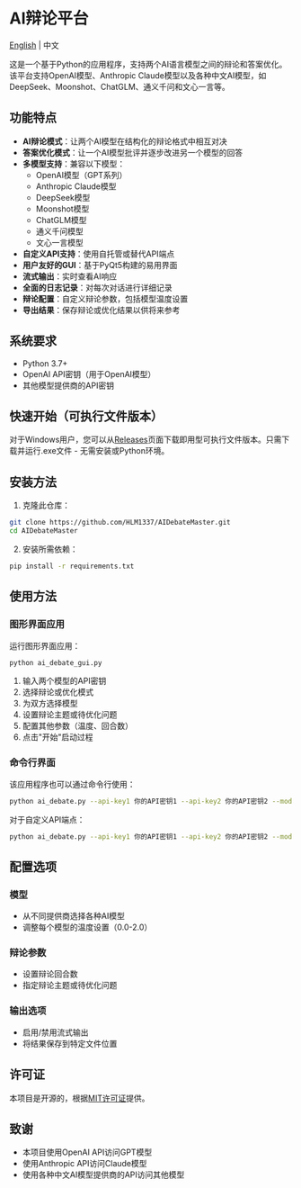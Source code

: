 # AI辩论平台

[English](README.md) | 中文

这是一个基于Python的应用程序，支持两个AI语言模型之间的辩论和答案优化。该平台支持OpenAI模型、Anthropic Claude模型以及各种中文AI模型，如DeepSeek、Moonshot、ChatGLM、通义千问和文心一言等。

## 功能特点

- **AI辩论模式**：让两个AI模型在结构化的辩论格式中相互对决
- **答案优化模式**：让一个AI模型批评并逐步改进另一个模型的回答
- **多模型支持**：兼容以下模型：
  - OpenAI模型（GPT系列）
  - Anthropic Claude模型
  - DeepSeek模型
  - Moonshot模型
  - ChatGLM模型
  - 通义千问模型
  - 文心一言模型
- **自定义API支持**：使用自托管或替代API端点
- **用户友好的GUI**：基于PyQt5构建的易用界面
- **流式输出**：实时查看AI响应
- **全面的日志记录**：对每次对话进行详细记录
- **辩论配置**：自定义辩论参数，包括模型温度设置
- **导出结果**：保存辩论或优化结果以供将来参考

## 系统要求

- Python 3.7+
- OpenAI API密钥（用于OpenAI模型）
- 其他模型提供商的API密钥

## 快速开始（可执行文件版本）

对于Windows用户，您可以从[Releases](https://github.com/HLM1337/AIDebateMaster/releases)页面下载即用型可执行文件版本。只需下载并运行.exe文件 - 无需安装或Python环境。

## 安装方法

1. 克隆此仓库：
```bash
git clone https://github.com/HLM1337/AIDebateMaster.git
cd AIDebateMaster
```

2. 安装所需依赖：
```bash
pip install -r requirements.txt
```

## 使用方法

### 图形界面应用

运行图形界面应用：

```bash
python ai_debate_gui.py
```

1. 输入两个模型的API密钥
2. 选择辩论或优化模式
3. 为双方选择模型
4. 设置辩论主题或待优化问题
5. 配置其他参数（温度、回合数）
6. 点击"开始"启动过程

### 命令行界面

该应用程序也可以通过命令行使用：

```bash
python ai_debate.py --api-key1 你的API密钥1 --api-key2 你的API密钥2 --model1 gpt-4 --model2 claude-2 --question "什么是最好的编程语言？"
```

对于自定义API端点：

```bash
python ai_debate.py --api-key1 你的API密钥1 --api-key2 你的API密钥2 --model1 custom-model-1 --model2 custom-model-2 --api-base1 http://你的API端点1 --api-base2 http://你的API端点2 --question "你的辩论主题"
```

## 配置选项

### 模型
- 从不同提供商选择各种AI模型
- 调整每个模型的温度设置（0.0-2.0）

### 辩论参数
- 设置辩论回合数
- 指定辩论主题或待优化问题

### 输出选项
- 启用/禁用流式输出
- 将结果保存到特定文件位置

## 许可证

本项目是开源的，根据[MIT许可证](LICENSE)提供。

## 致谢

- 本项目使用OpenAI API访问GPT模型
- 使用Anthropic API访问Claude模型
- 使用各种中文AI模型提供商的API访问其他模型 